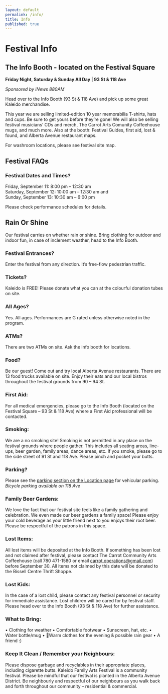 ```yaml
---
layout: default
permalink: /info/
title: Info
published: true
---
```



# Festival Info

## The Info Booth - located on the Festival Square
**Friday Night, Saturday & Sunday All Day | 93 St & 118 Ave** 

*Sponsored by iNews 880AM*

Head over to the Info Booth (93 St & 118 Ave) and pick up some great Kaleido merchandise. 

This year we are selling limited-edition 10 year memorabilia T-shirts, hats and cups. Be sure to get yours before they’re gone! We will also be selling festival musicians’ CDs and merch, The Carrot Arts Comunity Coffeehouse mugs, and much more. Also at the booth: Festival Guides, first aid, lost & found, and Alberta Avenue restaurant maps.

For washroom locations, please see festival site map.

## Festival FAQs

### Festival Dates and Times?
Friday, September 11: 8:00 pm – 12:30 am  
Saturday, September 12: 10:00 am – 12:30 am and  
Sunday, September 13: 10:30 am – 6:00 pm

Please check performance schedules for details.

## Rain Or Shine
Our festival carries on whether rain or shine. Bring clothing for outdoor and indoor fun, in case of inclement weather, head to the Info Booth.

### Festival Entrances?
Enter the festival from any direction. It’s free-flow pedestrian traffic.

### Tickets?
Kaleido is FREE! Please donate what you can at the colourful donation tubes on site.

### All Ages?
Yes. All ages. Performances are G rated unless otherwise noted in the program.

### ATMs?
There are two ATMs on site. Ask the info booth for locations.

### Food?
Be our guest! Come out and try local Alberta Avenue restaurants. There are 13 food trucks available on site. Enjoy their eats and our local bistros throughout the festival grounds from 90 – 94 St.

### First Aid:
For all medical emergencies, please go to the Info Booth (located on the Festival Square – 93 St & 118 Ave) where a First Aid professional will be contacted.

### Smoking:
We are a no smoking site! Smoking is not permitted in any place on the festival grounds where people gather. This includes all seating areas, line-ups, beer garden, family areas, dance areas, etc. If you smoke, please go to the side street of 91 St and 118 Ave. Please pinch and pocket your butts.

### Parking?
Please see the [parking section on the Location page](/location#parking-at-kaleido) for vehicular parking. _Bicycle parking available on 118 Ave_

### Family Beer Gardens:
We love the fact that our festival site feels like a family gathering and celebration. We even made our beer gardens a family space! Please enjoy your cold beverage as your little friend next to you enjoys their root beer. Please be respectful of the patrons in this space.

### Lost Items:
All lost items will be deposited at the Info Booth. If something has been lost and not claimed after festival, please contact The Carrot Community Arts Coffeehouse (call 780 471-1580 or email carrot.operations@gmail.com) before September 30. All items not claimed by this date will be donated to the Bissell Centre Thrift Shoppe.

### Lost Kids:
In the case of a lost child, please contact any festival personnel or security for immediate assistance. Lost children will be cared for by festival staff. Please head over to the Info Booth (93 St & 118 Ave) for further assistance.

### What to Bring:
•	Clothing for weather
•	Comfortable footwear
•	Sunscreen, hat, etc.
•	Water bottle/mug
•	Warm clothes for the evening 
& possible rain gear
•	A friend :)

### Keep It Clean / Remember your Neighbours:
Please dispose garbage and recyclables in their appropriate places, including cigarette butts. Kaleido Family Arts Festival is a community festival. Please be mindful that our festival is planted in the Alberta Avenue District. Be neighbourly and respectful of our neighbours as you walk back and forth throughout our community – residential & commercial.

